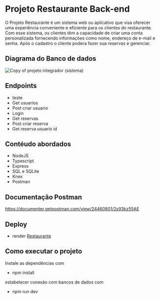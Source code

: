 # Projeto Restaurante  Back-end

O Projeto Restaurante é um sistema web ou aplicativo que visa oferecer uma experiência conveniente e eficiente para os clientes do restaurante. Com esse sistema, os clientes têm a capacidade de criar uma conta personalizada fornecendo informações como nome, endereço de e-mail e senha. Após o cadastro o cliente podera fazer sua reservas e gerenciar.

## Diagrama do Banco de dados

![Copy of projeto integrador (sistema)](https://github.com/Adrianaramss/Back-restaurante/assets/111310311/88ffc0bf-68fa-4802-bbde-8b823737b2d5)

## Endpoints
- teste
- Get usuarios
- Post criar usuario
- Login
- Get reservas
- Post criar reserva
- Get reserva usuario id


## Contéudo abordados

- NodeJS
- Typescript
- Express
- SQL e SQLite
- Knex
- Postman

## Documentação Postman
https://documenter.getpostman.com/view/24460801/2s93kz55AE
## Deploy 
- render
[Restaurante](https://back-restaurante.onrender.com)

## Como executar o projeto 
Instale as dependências com
 - npm install
 
estabelecer conexão com bancos de dados com 
- npm run dev
